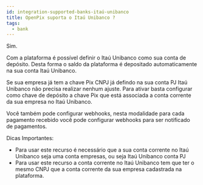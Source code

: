 ```yaml
---
id: integration-supported-banks-itaú-unibanco
title: OpenPix suporta o Itaú Unibanco ?
tags:
  - bank
---
```


Sim.

Com a plataforma é possível definir o Itaú Unibanco como sua conta de depósito. Desta forma o saldo da plataforma é depositado automaticamente na sua conta Itaú Unibanco.

Se sua empresa já tem a chave Pix CNPJ já defindo na sua conta PJ Itaú Unibanco não precisa realizar nenhum ajuste. Para ativar basta configurar como chave de depósito a chave Pix que está associada a conta corrente da sua empresa no Itaú Unibanco.

Você também pode configurar webhooks, nesta modalidade para cada pagamento recebido você pode configurar webhooks para ser notificado de pagamentos.

Dicas Importantes:

- Para usar este recurso é necessário que a sua conta corrente no Itaú Unibanco seja uma conta empresas, ou seja Itaú Unibanco conta PJ
- Para usar este recurso a conta corrente no Itaú Unibanco tem que ter o mesmo CNPJ que a conta corrente da sua empresa cadastrada na plataforma.
